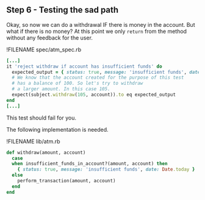 ## Step 6 - Testing the sad path

Okay, so now we can do a withdrawal IF there is money in the account. But what if there is no money? At this point we only `return` from the method without any feedback for the user. 

!FILENAME spec/atm_spec.rb
```ruby
[...]
it 'reject withdraw if account has insufficient funds' do
  expected_output = { status: true, message: 'insufficient funds', date: Date.today }
  # We know that the account created for the purpose of this test
  # has a balance of 100. So let's try to withdraw
  # a larger amount. In this case 105.
  expect(subject.withdraw(105, account)).to eq expected_output
end
[...]
```

This test should fail for you. 

The following implementation is needed.

!FILENAME lib/atm.rb
```ruby
def withdraw(amount, account)
  case
  when insufficient_funds_in_account?(amount, account) then
    { status: true, message: 'insufficient funds', date: Date.today }
  else
    perform_transaction(amount, account)
  end
end
```




